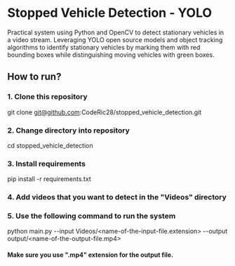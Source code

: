 # Stopped Vehicle Detection - YOLO
Practical system using Python and OpenCV to detect stationary vehicles in a video stream. Leveraging YOLO open source models and object tracking algorithms to identify stationary vehicles by marking them with red bounding boxes while distinguishing moving vehicles with green boxes.

## How to run?
### 1. Clone this repository
git clone git@github.com:CodeRic28/stopped_vehicle_detection.git

### 2. Change directory into repository
cd stopped_vehicle_detection

### 3. Install requirements
pip install -r requirements.txt

### 4. Add videos that you want to detect in the "Videos" directory

### 5. Use the following command to run the system
python main.py --input Videos/<name-of-the-input-file.extension> --output output/<name-of-the-output-file.mp4>

#### Make sure you use ".mp4" extension for the output file.


